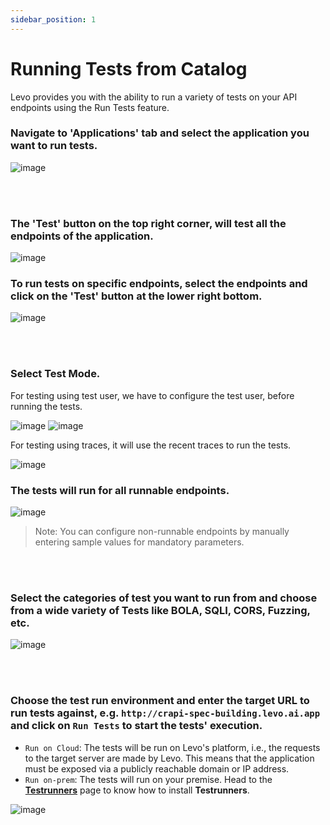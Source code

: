 ```yaml
---
sidebar_position: 1
---
```


# Running Tests from Catalog

Levo provides you with the ability to run a variety of tests on your API endpoints using the Run Tests feature.

### Navigate to 'Applications' tab and select the application you want to run tests. 

![image](https://github.com/user-attachments/assets/a2744440-38f4-4a2a-9d9a-e0a6ff15cc3a)

<br></br>

### The 'Test' button on the top right corner, will test all the endpoints of the application. 

![image](https://github.com/user-attachments/assets/2bb5e5d1-7ed2-46e5-b1be-ed8803efc047)

### To run tests on specific endpoints, select the endpoints and click on the 'Test' button at the lower right bottom. 

![image](https://github.com/user-attachments/assets/5fcb8668-a31f-4238-bb19-add2cdb2404f)

<br></br>

### Select Test Mode.

For testing using test user, we have to configure the test user, before running the tests. 

![image](https://github.com/user-attachments/assets/56acd527-b558-4509-aebf-d7ff56beb0f7)
![image](https://github.com/user-attachments/assets/edcb2214-dac2-459b-805a-ef5cab0b562e)

For testing using traces, it will use the recent traces to run the tests. 

![image](https://github.com/user-attachments/assets/18590d42-c916-40cd-a06f-a29135b6f8e8)

### The tests will run for all runnable endpoints.

![image](https://github.com/user-attachments/assets/35c8c891-02ef-4839-987a-719711c62278)

>Note: You can configure non-runnable endpoints by manually entering sample values for mandatory parameters.

<br></br>

### Select the categories of test you want to run from and choose from a wide variety of Tests like BOLA, SQLI, CORS, Fuzzing, etc.

![image](https://github.com/user-attachments/assets/3985b363-8db3-4447-942d-e5b6376e482b)

<br></br>

### Choose the test run environment and enter the target URL to run tests against, e.g. `http://crapi-spec-building.levo.ai.app` and click on `Run Tests` to start the tests' execution.
- `Run on Cloud`: The tests will be run on Levo's platform, i.e., the requests to the target server are made by Levo. This means that the application must be exposed via a publicly reachable domain or IP address.
- `Run on-prem`: The tests will run on your premise. Head to the **[Testrunners](testrunner.mdx)** page to know how to install **Testrunners**.

![image](https://github.com/user-attachments/assets/f062ced0-2383-4d9d-abff-07e05069178d)

